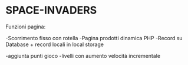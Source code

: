 # SPACE-INVADERS
Funzioni pagina:

  -Scorrimento fisso con rotella
  -Pagina prodotti dinamica PHP
  -Record su Database + record locali in local storage
  
  
  -aggiunta punti gioco
  -livelli con aumento velocità incrementale
  
